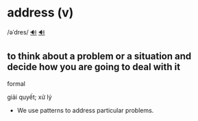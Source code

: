 # address (v)

/əˈdres/ [🔊](https://www.oxfordlearnersdictionaries.com/media/english/uk_pron/a/add/addre/address__gb_3.mp3) [🔊](https://www.oxfordlearnersdictionaries.com/media/english/us_pron/a/add/addre/address__us_2_rr.mp3)

## to think about a problem or a situation and decide how you are going to deal with it

formal

giải quyết; xử lý

- We use patterns to address particular problems.